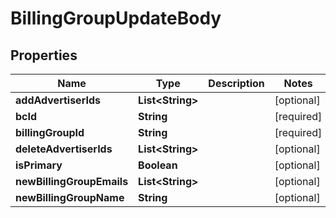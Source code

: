 # BillingGroupUpdateBody

## Properties
Name | Type | Description | Notes
------------ | ------------- | ------------- | -------------
**addAdvertiserIds** | **List&lt;String&gt;** |  |  [optional]
**bcId** | **String** |  |[required]  
**billingGroupId** | **String** |  |[required]  
**deleteAdvertiserIds** | **List&lt;String&gt;** |  |  [optional]
**isPrimary** | **Boolean** |  |  [optional]
**newBillingGroupEmails** | **List&lt;String&gt;** |  |  [optional]
**newBillingGroupName** | **String** |  |  [optional]
